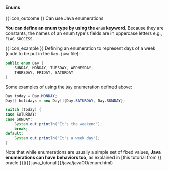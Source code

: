 <div id="title">

#### Enums

</div>

<span id="prereqs"></span>

<span id="outcomes">{{ icon_outcome }} Can use Java enumerations</span>

<div id="body">

**You can define an enum type by using the `enum` keyword.** Because they are constants, the names of an enum type's fields are in uppercase letters e.g., `FLAG_SUCCESS`.

<box>

{{ icon_example }} Defining an enumeration to represent days of a week (code to be put in the `Day.java` file):

```java
public enum Day {
    SUNDAY, MONDAY, TUESDAY, WEDNESDAY,
    THURSDAY, FRIDAY, SATURDAY
}
```
Some examples of using the `Day` enumeration defined above:
```java
Day today = Day.MONDAY;
Day[] holidays = new Day[]{Day.SATURDAY, Day.SUNDAY};

switch (today) {
case SATURDAY:
case SUNDAY:
    System.out.println("It's the weekend");
    break;
default:
    System.out.println("It's a week day");
}
```

</box>

Note that while enumerations are usually a simple set of fixed values, **Java enumerations can have behaviors too**, as explained in [this tutorial from {{ oracle }}]({{ java_tutorial }}/java/javaOO/enum.html)

</div>

<div id="extras">
  <include src="exercisesPanel.md" boilerplate />
</div>